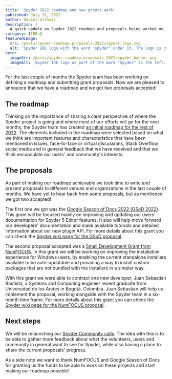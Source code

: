 ```yaml
---
title: 'Spyder 2022 roadmap and new grants work'
published: July 12, 2022
author: daniel-althviz
description: |
  A quick update on Spyder 2022 roadmap and proposals being worked on.
category: [IDEs]
featuredImage:
  src: /posts/spyder-roadmap-proposals-2022/spyder_logo.svg
  alt: 'Spyder IDE logo with the word "spyder" under it. The logo is composed by a red spider web and a black letter "S".'
hero:
  imageSrc: /posts/spyder-roadmap-proposals-2022/spyder_banner.png
  imageAlt: 'Spyder IDE logo as part of the word "Spyder" to the left. On the right, the Spyder IDE text description: "The Scientific Python Development Environment".'
---
```


For the last couple of months the Spyder team has been working on defining a roadmap and submitting grant proposals. Now we are pleased to announce that we have a roadmap and we got two proposals accepted! 

## The roadmap

Thinking on the importance of sharing a clear perspective of where the Spyder project is going and where most of our efforts will go for the next months, the Spyder team has created [an initial roadmap for the rest of 2022](https://github.com/spyder-ide/spyder/wiki/Roadmap). The elements included in the roadmap were selected based on what we think are important features and characteristics that have been mentioned in issues, face-to-face or virtual discussions, Stack Overflow, social media and in general feedback that we have received and that we think encapsulate our users' and community's interests.

## The proposals

As part of making our roadmap achievable we took time to write and present proposals to different venues and organizations in the last couple of months. We have yet to hear back from some proposals, but as mentioned we got two accepted!

The first one we got was the [Google Season of Docs 2022 (GSoD 2022)](https://developers.google.com/season-of-docs/docs). This grant will be focused mainly on improving and updating our users' documentation for Spyder 5 Editor features. It also will help move forward our developers' documentation and make available tutorials and detailed information about our new plugin API. For more details about this grant you can check the [Spyder wiki page for the GSoD proposal](https://github.com/spyder-ide/spyder/wiki/GSoD-2022-Project-Proposal).

The second proposal accepted was a [Small Development Grant from NumFOCUS](https://numfocus.org/programs/small-development-grants). In this grant we will be working on improving the installation experience for Windows users, by enabling the current standalone installers available to be auto-updatable and providing a way to install custom packages that are not bundled with the installers in a simpler way.

With this grant we were able to contract one new developer, Juan Sebastian Bautista, a Systems and Computing engineer recent graduate from Universidad de los Andes in Bogotá, Colombia. Juan Sebastian will help us implement the proposal, working alongside with the Spyder team in a six-month time frame. For more details about this grant you can check the [Spyder wiki page for the NumFOCUS proposal](https://github.com/spyder-ide/spyder/wiki/NumFOCUS-Small-Development-Grant-2022).

## Next steps

We will be relaunching our [Spyder Community calls](https://github.com/spyder-ide/community#spyder-communitycalls). The idea with this is to be able to gather more feedback about what the volunteers, users and community in general want to see for Spyder, while also having a place to share the current proposals' progress.

As a side note we want to thank NumFOCUS and Google Season of Docs for granting us the funds to be able to work on these projects and start making our roadmap possible!
